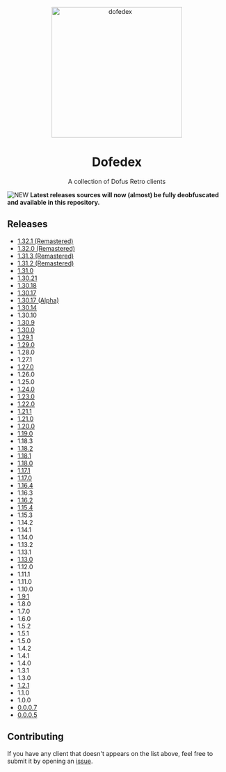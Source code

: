 <p align="center">
	<img
		alt="dofedex"
		src="https://raw.githubusercontent.com/dofera/dofedex/master/dofedex.png"
		width="300"
	/>
</p>
<h1 align="center">Dofedex</h1>
<p align="center">A collection of Dofus Retro clients</p>

![NEW](https://img.shields.io/static/v1?label=&message=NEW&color=red) **Latest releases sources will now (almost) be fully deobfuscated and available in this repository.**

Releases
-----
- [1.32.1 (Remastered)](https://github.com/dofera/dofedex/releases/tag/1.32.1-remastered)
- [1.32.0 (Remastered)](https://github.com/dofera/dofedex/releases/tag/1.32.0-remastered)
- [1.31.3 (Remastered)](https://github.com/dofera/dofedex/releases/tag/1.31.3-remastered)
- [1.31.2 (Remastered)](https://github.com/dofera/dofedex/releases/tag/1.31.2-remastered)
- [1.31.0](https://github.com/dofera/dofedex/releases/tag/1.31.0)
- [1.30.21](https://github.com/dofera/dofedex/releases/tag/1.30.21)
- [1.30.18](https://github.com/dofera/dofedex/releases/tag/1.30.18)
- [1.30.17](https://github.com/dofera/dofedex/releases/tag/1.30.17)
- [1.30.17 (Alpha)](https://github.com/dofera/dofedex/releases/tag/1.30.17-alpha)
- [1.30.14](https://github.com/dofera/dofedex/releases/tag/1.30.14)
- 1.30.10
- [1.30.9](https://github.com/dofera/dofedex/releases/tag/1.30.9)
- [1.30.0](https://github.com/dofera/dofedex/releases/tag/1.30.0)
- [1.29.1](https://github.com/dofera/dofedex/releases/tag/1.29.1)
- [1.29.0](https://github.com/dofera/dofedex/releases/tag/1.29.0)
- 1.28.0
- 1.27.1
- [1.27.0](https://github.com/dofera/dofedex/releases/tag/1.27.0)
- 1.26.0
- 1.25.0
- [1.24.0](https://github.com/dofera/dofedex/releases/tag/1.24.0)
- [1.23.0](https://github.com/dofera/dofedex/releases/tag/1.23.0)
- [1.22.0](https://github.com/dofera/dofedex/releases/tag/1.22.0)
- [1.21.1](https://github.com/dofera/dofedex/releases/tag/1.21.1)
- [1.21.0](https://github.com/dofera/dofedex/releases/tag/1.21.0)
- [1.20.0](https://github.com/dofera/dofedex/releases/tag/1.20.0)
- [1.19.0](https://github.com/dofera/dofedex/releases/tag/1.19.0)
- 1.18.3
- [1.18.2](https://github.com/dofera/dofedex/releases/tag/1.18.2)
- [1.18.1](https://github.com/dofera/dofedex/releases/tag/1.18.1)
- [1.18.0](https://github.com/dofera/dofedex/releases/tag/1.18.0)
- [1.17.1](https://github.com/dofera/dofedex/releases/tag/1.17.1)
- [1.17.0](https://github.com/dofera/dofedex/releases/tag/1.17.0)
- [1.16.4](https://github.com/dofera/dofedex/releases/tag/1.16.4)
- 1.16.3
- [1.16.2](https://github.com/dofera/dofedex/releases/tag/1.16.2)
- [1.15.4](https://github.com/dofera/dofedex/releases/tag/1.15.4)
- 1.15.3
- 1.14.2
- 1.14.1
- 1.14.0
- 1.13.2
- 1.13.1
- [1.13.0](https://github.com/dofera/dofedex/releases/tag/1.13.0)
- 1.12.0
- 1.11.1
- 1.11.0
- 1.10.0
- [1.9.1](https://github.com/dofera/dofedex/releases/tag/1.9.1)
- 1.8.0
- 1.7.0
- 1.6.0
- 1.5.2
- 1.5.1
- 1.5.0
- 1.4.2
- 1.4.1
- 1.4.0
- 1.3.1
- 1.3.0
- [1.2.1](https://github.com/dofera/dofedex/releases/tag/1.2.1)
- 1.1.0
- 1.0.0
- [0.0.0.7](https://github.com/dofera/dofedex/releases/tag/0.0.0.7)
- [0.0.0.5](https://github.com/dofera/dofedex/releases/tag/0.0.0.5)

Contributing
-----
If you have any client that doesn't appears on the list above, feel free to submit it by opening an [issue](https://github.com/dofera/dofedex/issues/new).
